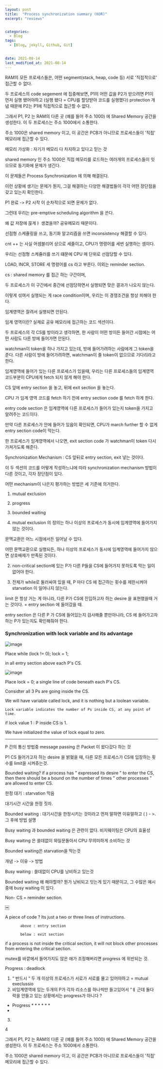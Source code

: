 ```yaml
---
layout: post
title:  "Process synchronization summary (KOR)"
excerpt: "reviews"


categories:
  - Blog
tags:
  - [Blog, jekyll, Github, Git]

 
date: 2021-08-14
last_modified_at: 2021-08-14
---
```


RAM의 모든 프로세스들은, 어떤 segment(stack, heap, code 등) 서로 '직접적으로' 접근할 수 없다.

두 프로세스의 code segement 에 집중해보면, P1의 어떤 값을 P2가 받으려면 
P1이 먼저 실행 됐어야하고 (실행 됐다 = CPU를 할당받아 코드를 실행했다)
protection 개념 때문에 P2는 P1에 직접적으로 접근할 수 없다.

그래서 P1, P2 는 RAM의 다른 곳 (예를 들어 주소 1000) 에 Shared Memory 공간을 생성한다.
이 두 프로세스는 주소 1000에서 소통한다.

주소 1000은 shared memory 이고, 이 공간은 PCB가 아니므로 프로세스들이 '직접' 메모리에 접근할 수 있다.

매모리 가상화 : 자기가 메모리 다 차지하고 있다고 믿는 것 



shared memory 인 주소 1000은 직접 메모리를 로드하는 여러개의 프로세스들이 잇으므로 동기화에 문제가 생긴다.

이 문제들은 Process Synchronization 에 의해 해결된다.

이런 상황에 생기는 문제가 뭔지, 그걸 해결하는 다양한 해결법들이 각각 어떤 장단점을 갖고 있는지 확인한다.

P1 완료 -> P2 시작 이 순차적으로 되면 문제가 없다.


그런데 우리는 pre-emptive scheduling algorithm 을 쓴다.


왜 값 저장에 묹게ㅏ 생겼을까?
공유메모리 때문이다.

선점형 스케쥴링을 쓰고, 동기화 알고리즘을 쓰면 inconsistency 해결할 수 있다.

cnt ++ 는 사실 어셈블리어 상으로 세줄이고, CPU가 명령어를 세번 실행하는 셈이다.

우리는 선점형 스케쥴러를 쓰기 떄문에 CPU 매 단위로 선점당할 수 있다. 

LOAD, INCR, STORE 세 명령어를 cs 라고 부른다. 이외는 reminder section.

cs : shared memory 를 접근 하는 구간이며, 

두 프로세스가 이 구간에서 중간에 선점당하면서 실행되면 맞은 결과가 나오지 않는다.

이렇게 섞여서 실행되는 게 race condition이며, 우리는 이 경쟁조건을 항상 피해야 한다.

임계영역은 잘려서 실행되면 안된다.

임계 영역이란? 실제로 공유 메모리에 접근하는 코드 섹션이다.

두 프로세스의 각 CS를 방이라고 생각하면, 한 사람이 어떤 방이든 들어간 시점에는 어떤 사람도 다른 방에 들어가면 안된다.

watchman이 token을 하나 가지고 있는데, 방에 들어가려하는 사람에게 그 token을 준다. 다른 사람이 방에 들어가려하면, watchman이 줄 token이 없으므로 기다리라고 한다.

임계영역에 들어가 있는 다른 프로세스가 있을때, 우리는 다른 프로세스들의 임계영역 코드부분이 CPU에게 fetch 되지 않게 해야 한다.

CS 앞에 entry section 을 놓고, 뒤에 exit section 을 놓는다.

CPU 가 임계 영역 코드를 fetch 하기 전에 entry section code 를 fetch 하게 한다.

entry code section 은 임계영역에 다른 프로세스가 들어가 있는지 token을 가지고 알려주는 코드이다.

만약 다른 프로세스가 안에 들어가 있음이 확인되면, CPU가 march further 할 수 없게 entry section code이 막는다.

한 프로세스가 임계영역에서 나오면, exit section code 가 watchman이 token 다시 가져가도록 해준다.

Synchronization Mechanism : CS 앞뒤로 entry section, exit 넣는 것이다.

이 두 섹션의 코드를 어떻게 작성하느냐에 따라 synchronization mechanism 방법이 다른 것이고, 각자 장단점이 있다.

어떤 mechanism이 나은지 평가하는 방법은 세 기준에 의거한다.

1. mutual exclusion
2. progress
3. bounded waiting

1. mutual exclusion 의 정의는 하나 이상의 프로세스가 동시에 임계영역에 들어가지 않는 것이다.

문맥교환은 어느 시점에서든 일어날 수 있다.

어떤 문맥교환으로 실행되든, 하나 이상의 프로세스가 동시에 임계영역에 들어가지 않으면 상호배제가 만족된 것이다.

2. non-critical section에 있는 P가 다른 P들을 CS에 들어가지 못하도록 막는 일이 없어야 한다.

3. 전체가 while로 둘러싸여 있을 때, P 마다 CS 에 접근하는 횟수를 제한시켜야 starvation 이 일어나지 않는다.

limit 은 항상 거는 게 아니라, 다른 P가 CS에 진입하고자 하는 desire 을 표현했을때 거는 것이다. = entry section 에 들어갔을 때.

entry section 은 다른 P 가 CS에 들어있는지 검사해줄 뿐만아니라, CS 에 들어가고자 하는 P가 있는지도 확인해줘야 한다.


### Synchronization with lock variable and its advantage

![image](https://user-images.githubusercontent.com/74404132/129772583-d0f04d8a-580d-4171-9f57-bcf7cb27df3e.png)

Place while (lock != 0); lock = 1;

in all entry section above each P's CS.

![image](https://user-images.githubusercontent.com/74404132/129772772-819c86f2-56aa-47b4-816a-ecde8c71f119.png)

Place lock = 0; a single line of code beneath each P's CS.

Considter all 3 Ps are going inside the CS.

We will have variable called lock, and it is nothing but a loolean variable.

    Lock variable indicates the number of Ps inside CS, at any point of time.

if lock value 1 : P inside CS is 1.

We have initialized the value of lock equal to zero.




* * * 
P 간의 통신 방법중 message passing 은 Packet 이 왔다갔다 하는 것

P1 CS 들어가고자 하는 desire 을 밝혔을 때,
다른 모든 프로세스가 CS에 입장하는 횟수를 limit을 시켜쥬는것.

Bounded waiting? if a process has " expressed its desire " to enter the CS, then there should be a bound on the number of times " other processes " are allowed to enter CS.

한정 대기 :  starvation 막음

대기시간 시간을 한정 짓자.

Bounded waiting : 대기시간을 한정시키는 것이라고 먼저 말하면 이유말하고 ( ) - >. 그 후에 방법 설명

Busy waiting 과 bounded waiting 은 관련이 없다.
비지웨이팅은 CPU의 효율성

Busy waiting 은 쓸데없이 와일문돌아서 CPU 무의미하게 소비하는 것

Bounded waiting은 starvation을 막는것

개념 -> 이유 -> 방법



Busy waiting : 쓸데없이 CPU를 낭비하고 있는것

Bounded waiting 왜 해야할까? 뭔가 낭비되고 잇는게 있기 때문이고, 그 수많은 예시중에 busy waiting 이 있다.

Non-  CS = reminder section. 



￼

  ​A piece of code ? Its just a two or three lines of instructions.

           ​above : entry section

           ​below : exit section

if a process is not inside the critical section, it will not block other processes from entering the critical section.



mutex를 바깥에서 들어가지도 않은 애가 조정해버리면 progress 에 위반되는 것.

Progress : deadlock 

1. “ 반드시 “ 두 개 이상의 프로세스가 서로가 서로를 물고 있어야하고 = mutual execlussio
2. 비임계영역에 있는 두개의 P가 각자 리소스를 하나씩만 들고있어서 “ㅖ
근데 둘다 락을 안들고 있는 상황에서는 progress가 아니다 ?

* Progress * * * * * *
* 
3. 
4

그래서 P1, P2 는 RAM의 다른 곳 (예를 들어 주소 1000) 에 Shared Memory 공간을 생성한다.
이 두 프로세스는 주소 1000에서 소통한다.

주소 1000은 shared memory 이고, 이 공간은 PCB가 아니므로 프로세스들이 '직접' 메모리에 접근할 수 있다.











